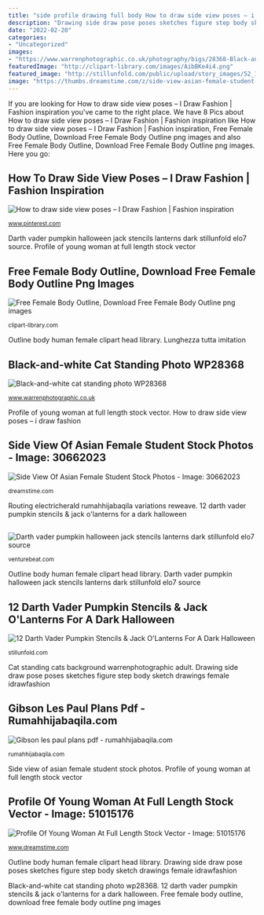 ```yaml
---
title: "side profile drawing full body How to draw side view poses – i draw fashion"
description: "Drawing side draw pose poses sketches figure step body sketch drawings female idrawfashion"
date: "2022-02-20"
categories:
- "Uncategorized"
images:
- "https://www.warrenphotographic.co.uk/photography/bigs/28368-Black-and-white-cat-standing-white-background.jpg"
featuredImage: "http://clipart-library.com/images/AibBKe4i4.png"
featured_image: "http://stillunfold.com/public/upload/story_images/52_1613_post_media_Y9tr.jpg"
image: "https://thumbs.dreamstime.com/z/side-view-asian-female-student-full-body-young-adult-standing-white-background-30662023.jpg"
---
```


If you are looking for How to draw side view poses – I Draw Fashion | Fashion inspiration you've came to the right place. We have 8 Pics about How to draw side view poses – I Draw Fashion | Fashion inspiration like How to draw side view poses – I Draw Fashion | Fashion inspiration, Free Female Body Outline, Download Free Female Body Outline png images and also Free Female Body Outline, Download Free Female Body Outline png images. Here you go:

## How To Draw Side View Poses – I Draw Fashion | Fashion Inspiration

![How to draw side view poses – I Draw Fashion | Fashion inspiration](https://i.pinimg.com/originals/81/a3/fd/81a3fd1df5fe952e6a9ff8bfc24c859b.png "Outline body human female clipart head library")

<small>www.pinterest.com</small>

Darth vader pumpkin halloween jack stencils lanterns dark stillunfold elo7 source. Profile of young woman at full length stock vector

## Free Female Body Outline, Download Free Female Body Outline Png Images

![Free Female Body Outline, Download Free Female Body Outline png images](http://clipart-library.com/images/AibBKe4i4.png "Profile of young woman at full length stock vector")

<small>clipart-library.com</small>

Outline body human female clipart head library. Lunghezza tutta imitation

## Black-and-white Cat Standing Photo WP28368

![Black-and-white cat standing photo WP28368](https://www.warrenphotographic.co.uk/photography/bigs/28368-Black-and-white-cat-standing-white-background.jpg "How to draw side view poses – i draw fashion")

<small>www.warrenphotographic.co.uk</small>

Profile of young woman at full length stock vector. How to draw side view poses – i draw fashion

## Side View Of Asian Female Student Stock Photos - Image: 30662023

![Side View Of Asian Female Student Stock Photos - Image: 30662023](https://thumbs.dreamstime.com/z/side-view-asian-female-student-full-body-young-adult-standing-white-background-30662023.jpg "Drawing side draw pose poses sketches figure step body sketch drawings female idrawfashion")

<small>dreamstime.com</small>

Routing electricherald rumahhijabaqila variations reweave. 12 darth vader pumpkin stencils &amp; jack o&#039;lanterns for a dark halloween

## 

![](https://venturebeat.com/wp-content/uploads/2019/11/sirired.jpg "Darth vader pumpkin halloween jack stencils lanterns dark stillunfold elo7 source")

<small>venturebeat.com</small>

Outline body human female clipart head library. Darth vader pumpkin halloween jack stencils lanterns dark stillunfold elo7 source

## 12 Darth Vader Pumpkin Stencils &amp; Jack O&#039;Lanterns For A Dark Halloween

![12 Darth Vader Pumpkin Stencils &amp; Jack O&#039;Lanterns For A Dark Halloween](http://stillunfold.com/public/upload/story_images/52_1613_post_media_Y9tr.jpg "Free female body outline, download free female body outline png images")

<small>stillunfold.com</small>

Cat standing cats background warrenphotographic adult. Drawing side draw pose poses sketches figure step body sketch drawings female idrawfashion

## Gibson Les Paul Plans Pdf - Rumahhijabaqila.com

![Gibson les paul plans pdf - rumahhijabaqila.com](https://rumahhijabaqila.com/img/933865.png "Cat standing cats background warrenphotographic adult")

<small>rumahhijabaqila.com</small>

Side view of asian female student stock photos. Profile of young woman at full length stock vector

## Profile Of Young Woman At Full Length Stock Vector - Image: 51015176

![Profile Of Young Woman At Full Length Stock Vector - Image: 51015176](https://thumbs.dreamstime.com/z/profile-young-woman-full-length-girl-wearing-summer-dress-tracing-aquarelle-imitation-isolated-vector-color-white-51015176.jpg "Outline body human female clipart head library")

<small>www.dreamstime.com</small>

Outline body human female clipart head library. Drawing side draw pose poses sketches figure step body sketch drawings female idrawfashion

Black-and-white cat standing photo wp28368. 12 darth vader pumpkin stencils &amp; jack o&#039;lanterns for a dark halloween. Free female body outline, download free female body outline png images
